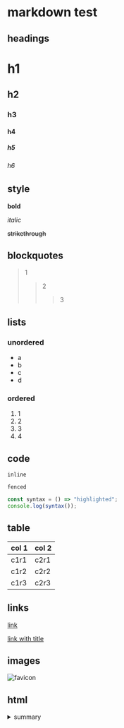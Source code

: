# markdown test

## headings

# h1
## h2
### h3
#### h4
##### h5
###### h6

## style

**bold**

*italic*

~~strikethrough~~


## blockquotes

> 1
>> 2
>>> 3

## lists

### unordered

- a
- b
- c
- d

### ordered

1. 1
2. 2
3. 3
4. 4

## code

`inline`

```
fenced
```

```js
const syntax = () => "highlighted";
console.log(syntax());
```

## table

| col 1 | col 2 |
| ----- | ----- |
| c1r1  | c2r1  |
| c1r2  | c2r2  |
| c1r3  | c2r3  |

## links

[link](https://link.url)

[link with title](https://link.url "title")

## images

![favicon](/favicon.ico)

## html

<details>
    details
    <summary>summary</summary>
</details>

<!-- @TODO do more stuff -->

